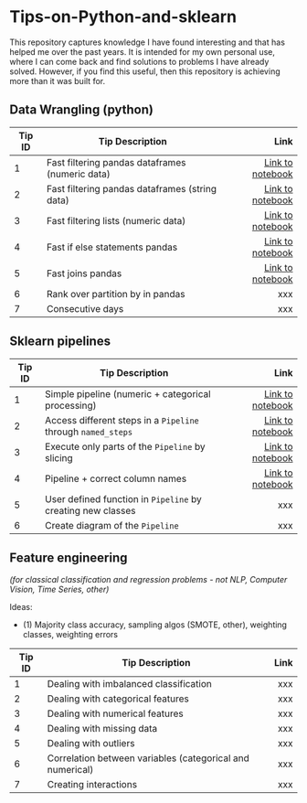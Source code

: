 # Tips-on-Python-and-sklearn

This repository captures knowledge I have found interesting and that has helped me over the past years. It is intended for my own personal use, where I can come back and find solutions to problems I have already solved. However, if you find this useful, then this repository is achieving more than it was built for. 


## Data Wrangling (python)

| Tip ID | Tip Description                                 |                                                                                                                                                Link |
|--------|-------------------------------------------------|----------------------------------------------------------------------------------------------------------------------------------------------------:|
| 1      | Fast filtering pandas dataframes (numeric data) | [Link to notebook](https://github.com/JoseParrenoGarcia/Tips-on-Python-and-sklearn/blob/main/data-wrangling/fast-filtering-pandas-df-numeric.ipynb) |
| 2      | Fast filtering pandas dataframes (string data)  |  [Link to notebook](https://github.com/JoseParrenoGarcia/Tips-on-Python-and-sklearn/blob/main/data-wrangling/fast-filtering-pandas-df-string.ipynb) |
| 3      | Fast filtering lists (numeric data)             |             [Link to notebook](https://github.com/JoseParrenoGarcia/Tips-on-Python-and-sklearn/blob/main/data-wrangling/fast-filtering-lists.ipynb) |
| 4      | Fast if else statements pandas                  |              [Link to notebook](https://github.com/JoseParrenoGarcia/Tips-on-Python-and-sklearn/blob/main/data-wrangling/fast-if-else-pandas.ipynb) |
| 5      | Fast joins pandas                               |                [Link to notebook](https://github.com/JoseParrenoGarcia/Tips-on-Python-and-sklearn/blob/main/data-wrangling/fast-pandas-joins.ipynb) |
| 6      | Rank over partition by in pandas                |                                                                                                                                                 xxx |
| 7      | Consecutive days                                |                                                                                                                                                 xxx |

## Sklearn pipelines

| Tip ID | Tip Description                                              |                                                                                                                                              Link |
|--------|--------------------------------------------------------------|--------------------------------------------------------------------------------------------------------------------------------------------------:|
| 1      | Simple pipeline (numeric + categorical processing)           |             [Link to notebook](https://github.com/JoseParrenoGarcia/Tips-on-Python-and-sklearn/blob/main/sklearn-pipelines/simple-pipeline.ipynb) |
| 2      | Access different steps in a `Pipeline` through `named_steps` |    [Link to notebook](https://github.com/JoseParrenoGarcia/Tips-on-Python-and-sklearn/blob/main/sklearn-pipelines/access-steps-in-pipeline.ipynb) |
| 3      | Execute only parts of the `Pipeline` by slicing              | [Link to notebook](https://github.com/JoseParrenoGarcia/Tips-on-Python-and-sklearn/blob/main/sklearn-pipelines/execute-pipeline-by-slicing.ipynb) |
| 4      | Pipeline + correct column names                              | [Link to notebook](https://github.com/JoseParrenoGarcia/Tips-on-Python-and-sklearn/blob/main/sklearn-pipelines/pipeline-with-correct-names.ipynb) |
| 5      | User defined function in `Pipeline` by creating new classes  |                                                                                                                                               xxx |
| 6      | Create diagram of the `Pipeline`                             |                                                                                                                                               xxx |

## Feature engineering 
*(for classical classification and regression problems - not NLP, Computer Vision, Time Series, other)*

Ideas:
* (1) Majority class accuracy, sampling algos (SMOTE, other), weighting classes, weighting errors

| Tip ID | Tip Description                                           | Link |
|--------|-----------------------------------------------------------|-----:|
| 1      | Dealing with imbalanced classification                    |  xxx |
| 2      | Dealing with categorical features                         |  xxx |
| 3      | Dealing with numerical features                           |  xxx |
| 4      | Dealing with missing data                                 |  xxx |
| 5      | Dealing with outliers                                     |  xxx |
| 6      | Correlation between variables (categorical and numerical) |  xxx |
| 7      | Creating interactions                                     |  xxx |



